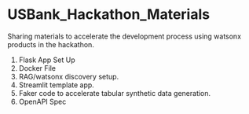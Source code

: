 # USBank_Hackathon_Materials
Sharing materials to accelerate the development process using watsonx products in the hackathon.

1. Flask App Set Up
2. Docker File
3. RAG/watsonx discovery setup.
4. Streamlit template app.
5. Faker code to accelerate tabular synthetic data generation.
6. OpenAPI Spec
